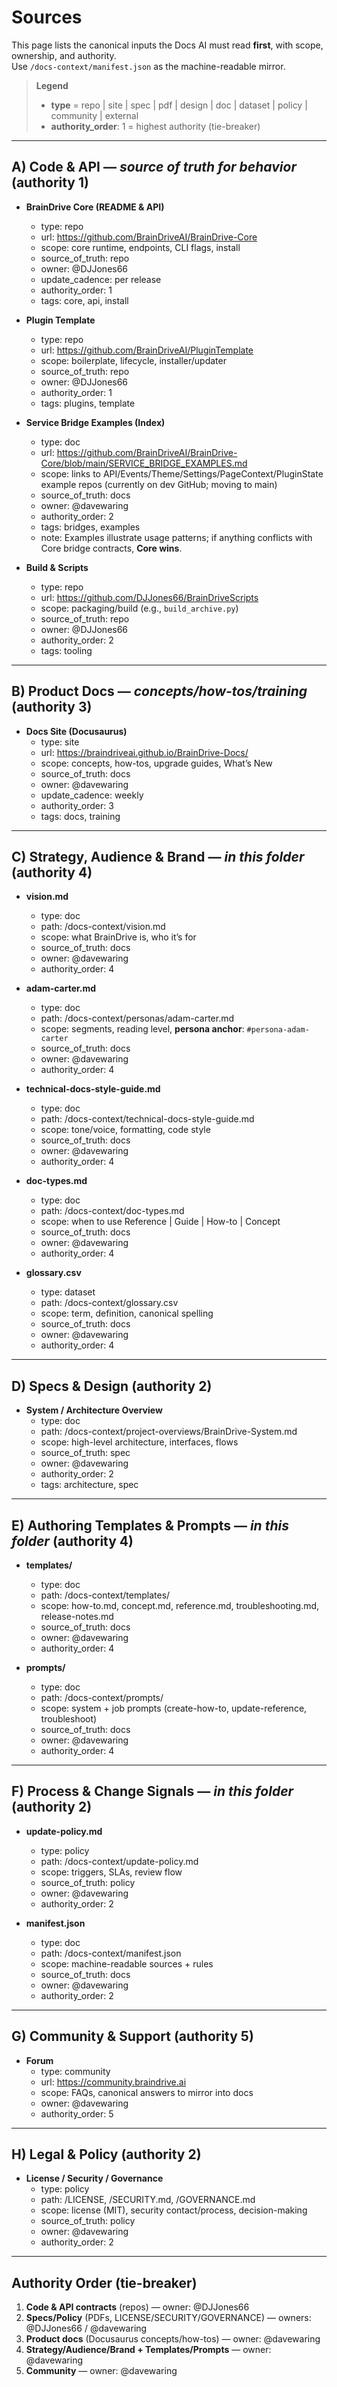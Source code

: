 # Sources

This page lists the canonical inputs the Docs AI must read **first**, with scope, ownership, and authority.  
Use `/docs-context/manifest.json` as the machine-readable mirror.

> **Legend**
> - **type** = repo | site | spec | pdf | design | doc | dataset | policy | community | external  
> - **authority_order**: 1 = highest authority (tie-breaker)

---

## A) Code & API — *source of truth for behavior* (authority 1)

- **BrainDrive Core (README & API)**
  - type: repo
  - url: https://github.com/BrainDriveAI/BrainDrive-Core
  - scope: core runtime, endpoints, CLI flags, install
  - source_of_truth: repo
  - owner: @DJJones66
  - update_cadence: per release
  - authority_order: 1
  - tags: core, api, install

- **Plugin Template**
  - type: repo
  - url: https://github.com/BrainDriveAI/PluginTemplate
  - scope: boilerplate, lifecycle, installer/updater
  - source_of_truth: repo
  - owner: @DJJones66
  - authority_order: 1
  - tags: plugins, template

- **Service Bridge Examples (Index)**
  - type: doc
  - url: https://github.com/BrainDriveAI/BrainDrive-Core/blob/main/SERVICE_BRIDGE_EXAMPLES.md
  - scope: links to API/Events/Theme/Settings/PageContext/PluginState example repos (currently on dev GitHub; moving to main)
  - source_of_truth: docs
  - owner: @davewaring
  - authority_order: 2
  - tags: bridges, examples
  - note: Examples illustrate usage patterns; if anything conflicts with Core bridge contracts, **Core wins**.

- **Build & Scripts**
  - type: repo
  - url: https://github.com/DJJones66/BrainDriveScripts
  - scope: packaging/build (e.g., `build_archive.py`)
  - source_of_truth: repo
  - owner: @DJJones66
  - authority_order: 2
  - tags: tooling

---

## B) Product Docs — *concepts/how-tos/training* (authority 3)

- **Docs Site (Docusaurus)**
  - type: site
  - url: https://braindriveai.github.io/BrainDrive-Docs/
  - scope: concepts, how-tos, upgrade guides, What’s New
  - source_of_truth: docs
  - owner: @davewaring
  - update_cadence: weekly
  - authority_order: 3
  - tags: docs, training

---

## C) Strategy, Audience & Brand — *in this folder* (authority 4)

- **vision.md**
  - type: doc
  - path: /docs-context/vision.md
  - scope: what BrainDrive is, who it’s for
  - source_of_truth: docs
  - owner: @davewaring
  - authority_order: 4

- **adam-carter.md**
  - type: doc
  - path: /docs-context/personas/adam-carter.md
  - scope: segments, reading level, **persona anchor**: `#persona-adam-carter`
  - source_of_truth: docs
  - owner: @davewaring
  - authority_order: 4

- **technical-docs-style-guide.md**
  - type: doc
  - path: /docs-context/technical-docs-style-guide.md
  - scope: tone/voice, formatting, code style
  - source_of_truth: docs
  - owner: @davewaring
  - authority_order: 4

- **doc-types.md**
  - type: doc
  - path: /docs-context/doc-types.md
  - scope: when to use Reference | Guide | How-to | Concept
  - source_of_truth: docs
  - owner: @davewaring
  - authority_order: 4

- **glossary.csv**
  - type: dataset
  - path: /docs-context/glossary.csv
  - scope: term, definition, canonical spelling
  - source_of_truth: docs
  - owner: @davewaring
  - authority_order: 4

---

## D) Specs & Design (authority 2)

- **System / Architecture Overview**
  - type: doc
  - path: /docs-context/project-overviews/BrainDrive-System.md
  - scope: high-level architecture, interfaces, flows
  - source_of_truth: spec
  - owner: @davewaring
  - authority_order: 2
  - tags: architecture, spec

---

## E) Authoring Templates & Prompts — *in this folder* (authority 4)

- **templates/**
  - type: doc
  - path: /docs-context/templates/
  - scope: how-to.md, concept.md, reference.md, troubleshooting.md, release-notes.md
  - source_of_truth: docs
  - owner: @davewaring
  - authority_order: 4

- **prompts/**
  - type: doc
  - path: /docs-context/prompts/
  - scope: system + job prompts (create-how-to, update-reference, troubleshoot)
  - source_of_truth: docs
  - owner: @davewaring
  - authority_order: 4

---

## F) Process & Change Signals — *in this folder* (authority 2)

- **update-policy.md**
  - type: policy
  - path: /docs-context/update-policy.md
  - scope: triggers, SLAs, review flow
  - source_of_truth: policy
  - owner: @davewaring
  - authority_order: 2

- **manifest.json**
  - type: doc
  - path: /docs-context/manifest.json
  - scope: machine-readable sources + rules
  - source_of_truth: docs
  - owner: @davewaring
  - authority_order: 2

---

## G) Community & Support (authority 5)

- **Forum**
  - type: community
  - url: https://community.braindrive.ai
  - scope: FAQs, canonical answers to mirror into docs
  - owner: @davewaring
  - authority_order: 5

---

## H) Legal & Policy (authority 2)

- **License / Security / Governance**
  - type: policy
  - path: /LICENSE, /SECURITY.md, /GOVERNANCE.md
  - scope: license (MIT), security contact/process, decision-making
  - source_of_truth: policy
  - owner: @davewaring
  - authority_order: 2

---

## Authority Order (tie-breaker)

1. **Code & API contracts** (repos) — owner: @DJJones66  
2. **Specs/Policy** (PDFs, LICENSE/SECURITY/GOVERNANCE) — owners: @DJJones66 / @davewaring  
3. **Product docs** (Docusaurus concepts/how-tos) — owner: @davewaring  
4. **Strategy/Audience/Brand + Templates/Prompts** — owner: @davewaring  
5. **Community** — owner: @davewaring
